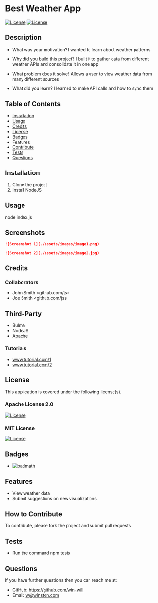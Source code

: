 # Best Weather App

[![License](https://img.shields.io/static/v1?label=License&message=Apache%20License%202.0&color=green)](https://choosealicense.com/licenses/apache-2.0/)
[![License](https://img.shields.io/static/v1?label=License&message=MIT%20License&color=green)](https://choosealicense.com/licenses/mit/)


## Description
- What was your motivation?
I wanted to learn about weather patterns

- Why did you build this project?
I built it to gather data from different weather APIs and consolidate it in one app

- What problem does it solve?
Allows a user to view weather data from many different sources

- What did you learn?
I learned to make API calls and how to sync them

## Table of Contents
- [Installation](#installation)
- [Usage](#usage)
- [Credits](#credits)
- [License](#license)
- [Badges](#badges)
- [Features](#features)
- [Contribute](#contribute)
- [Tests](#tests)
- [Questions](#questions)
  
## Installation

1. Clone the project
2. Install NodeJS
  
## Usage
node index.js

## Screenshots

```md
![Screenshot 1](./assets/images/image1.png)
```
```md
![Screenshot 2](./assets/images/image2.jpg)
```

## Credits

### Collaborators
- John Smith <github.com/js>
- Joe Smith <github.com/jss

## Third-Party

- Bulma
- NodeJS
- Apache

### Tutorials
- www.tutorial.com/1
- www.tutorial.com/2

## License
This application is covered under the following license(s).



### Apache License 2.0
[![License](https://img.shields.io/static/v1?label=License&message=Apache%20License%202.0&color=green)](https://choosealicense.com/licenses/apache-2.0/)

### MIT License
[![License](https://img.shields.io/static/v1?label=License&message=MIT%20License&color=green)](https://choosealicense.com/licenses/mit/)

## Badges

- ![badmath](https://img.shields.io/github/languages/top/lernantino/badmath)

## Features

- View weather data
- Submit suggestions on new visualizations

## How to Contribute
To contribute, please fork the project and submit pull requests

## Tests

- Run the command npm tests

## Questions
If you have further questions then you can reach me at:
- GitHub: https://github.com/win-will
- Email: w@winston.com
